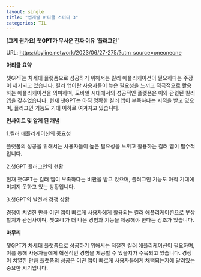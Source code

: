 ```yaml
---
layout: single
title: "앱개발 아티클 스터디 3"
categories: TIL
---
```

**[그게 뭔가요] 챗GPT가 무서운 진짜 이유 ‘플러그인’**

URL: https://byline.network/2023/06/27-275/?utm_source=oneoneone

**아티클 요약**

챗GPT는 차세대 플랫폼으로 성공하기 위해서는 킬러 애플리케이션이 필요하다는 주장이 제기되고 있습니다. 킬러 앱이란 사용자들이 높은 필요성을 느끼고 적극적으로 활용하는 애플리케이션을 의미하며, 모바일 시대에서의 성공적인 플랫폼은 이와 관련된 킬러 앱을 갖추었습니다. 현재 챗GPT는 아직 명확한 킬러 앱이 부족하다는 지적을 받고 있으며, 플러그인 기능도 기대 이하로 여겨지고 있습니다.

**인사이트 및 알게 된 개념**

1.킬러 애플리케이션의 중요성

플랫폼의 성공을 위해서는 사용자들이 높은 필요성을 느끼고 활용하는 킬러 앱이 필수적입니다.

2.챗GPT 플러그인의 현황

현재 챗GPT는 킬러 앱이 부족하다는 비판을 받고 있으며, 플러그인 기능도 아직 기대에 미치지 못하고 있는 상황입니다.

3.챗GPT의 발전과 경쟁 상황

경쟁이 치열한 만큼 어떤 앱이 빠르게 사용자에게 활용되는 킬러 애플리케이션으로 부상할지가 관심사이며, 챗GPT가 더 나은 경험과 기능을 제공해야 한다는 강조가 있습니다.

**마무리**

챗GPT가 차세대 플랫폼으로 성공하기 위해서는 적절한 킬러 애플리케이션이 필요하며, 이를 통해 사용자들에게 혁신적인 경험을 제공할 수 있을지가 주목되고 있습니다. 경쟁이 치열한 만큼 플랫폼의 성공은 어떤 앱이 빠르게 사용자들에게 채택되는지에 달려있는 중요한 시기입니다.